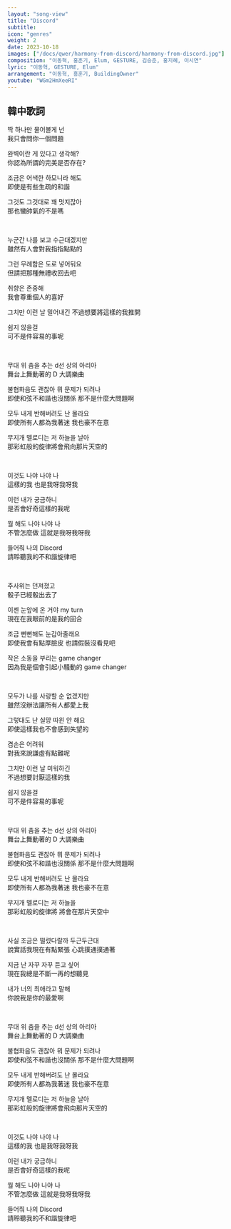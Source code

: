 ```yaml
---
layout: "song-view"
title: "Discord"
subtitle:
icon: "genres"
weight: 2
date: 2023-10-18
images: ["/docs/qwer/harmony-from-discord/harmony-from-discord.jpg"]
composition: "이동혁, 홍훈기, Elum, GESTURE, 김승준, 홍지혜, 이시연"
lyric: "이동혁, GESTURE, Elum"
arrangement: "이동혁, 홍훈기, BuildingOwner"
youtube: "WGm2HmXeeRI"
---
```


## 韓中歌詞

딱 하나만 물어볼게 넌  
我只會問你一個問題  

완벽이란 게 있다고 생각해?  
你認為所謂的完美是否存在?  

조금은 어색한 하모니라 해도  
即使是有些生疏的和諧  

그것도 그것대로 꽤 멋지잖아  
那也蠻帥氣的不是嗎  

<br>

누군간 나를 보고 수근대겠지만  
雖然有人會對我指指點點的  

그런 무례함은 도로 넣어둬요  
但請把那種無禮收回去吧  

취향은 존중해  
我會尊重個人的喜好  

그치만 이런 날 밀어내긴 
不過想要將這樣的我推開  

쉽지 않을걸  
可不是件容易的事呢  

<br>

무대 위 춤을 추는 d선 상의 아리아  
舞台上舞動著的 D 大調樂曲  

불협화음도 괜찮아 뭐 문제가 되려나  
即使和弦不和諧也沒關係 那不是什麼大問題啊  

모두 내게 반해버려도 난 몰라요  
即使所有人都為我著迷 我也豪不在意  

무지개 멜로디는 저 하늘을 날아  
那彩虹般的旋律將會飛向那片天空的  

<br>

이것도 나야 나야 나  
這樣的我 也是我呀我呀我  

이런 내가 궁금하니  
是否會好奇這樣的我呢  

뭘 해도 나야 나야 나  
不管怎麼做 這就是我呀我呀我  

들어줘 나의 Discord  
請聆聽我的不和諧旋律吧  

<br>

주사위는 던져졌고  
骰子已經骰出去了  

이젠 눈앞에 온 거야 my turn  
現在在我眼前的是我的回合  

조금 뻔뻔해도 눈감아줄래요  
即使我會有點厚臉皮 也請假裝沒看見吧  

작은 소동을 부리는 game changer  
因為我是個會引起小騷動的 game changer  

<br>

모두가 나를 사랑할 순 없겠지만  
雖然沒辦法讓所有人都愛上我  

그렇대도 난 실망 따윈 안 해요  
即使這樣我也不會感到失望的  

겸손은 어려워  
對我來說謙虛有點難呢  

그치만 이런 날 미워하긴  
不過想要討厭這樣的我  

쉽지 않을걸  
可不是件容易的事呢  

<br>

무대 위 춤을 추는 d선 상의 아리아  
舞台上舞動著的 D 大調樂曲  

불협화음도 괜찮아 뭐 문제가 되려나  
即使和弦不和諧也沒關係 那不是什麼大問題啊  

모두 내게 반해버려도 난 몰라요  
即使所有人都為我著迷 我也豪不在意  

무지개 멜로디는 저 하늘을  
那彩虹般的旋律將 將會在那片天空中  

<br>

사실 조금은 떨렸다랄까 두근두근대  
說實話我現在有點緊張 心跳撲通撲通著  

지금 난 자꾸 자꾸 듣고 싶어  
現在我總是不斷一再的想聽見  

내가 너의 최애라고 말해  
你說我是你的最愛啊  

<br>

무대 위 춤을 추는 d선 상의 아리아  
舞台上舞動著的 D 大調樂曲  

불협화음도 괜찮아 뭐 문제가 되려나  
即使和弦不和諧也沒關係 那不是什麼大問題啊  

모두 내게 반해버려도 난 몰라요  
即使所有人都為我著迷 我也豪不在意  

무지개 멜로디는 저 하늘을 날아  
那彩虹般的旋律將會飛向那片天空的  

<br>

이것도 나야 나야 나  
這樣的我 也是我呀我呀我  

이런 내가 궁금하니  
是否會好奇這樣的我呢  

뭘 해도 나야 나야 나  
不管怎麼做 這就是我呀我呀我  

들어줘 나의 Discord  
請聆聽我的不和諧旋律吧  
